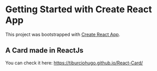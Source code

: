 # Getting Started with Create React App

This project was bootstrapped with [Create React App](https://github.com/facebook/create-react-app).

## A Card made in ReactJs

You can check it here: https://tiburciohugo.github.io/React-Card/
